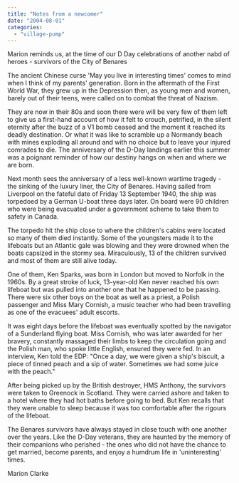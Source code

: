 ```yaml
---
title: "Notes from a newcomer"
date: "2004-08-01"
categories: 
  - "village-pump"
---
```


Marion reminds us, at the time of our D Day celebrations of another nabd of heroes - survivors of the City of Benares

The ancient Chinese curse 'May you live in interesting times' comes to mind when I think of my parents' generation. Born in the aftermath of the First World War, they grew up in the Depression then, as young men and women, barely out of their teens, were called on to combat the threat of Nazism.

They are now in their 80s and soon there were will be very few of them left to give us a first-hand account of how it felt to crouch, petrified, in the silent eternity after the buzz of a V1 bomb ceased and the moment it reached its deadly destination. Or what it was like to scramble up a Normandy beach with mines exploding all around and with no choice but to leave your injured comrades to die. The anniversary of the D-Day landings earlier this summer was a poignant reminder of how our destiny hangs on when and where we are born.

Next month sees the anniversary of a less well-known wartime tragedy - the sinking of the luxury liner, the City of Benares. Having sailed from Liverpool on the fateful date of Friday 13 September 1940, the ship was torpedoed by a German U-boat three days later. On board were 90 children who were being evacuated under a government scheme to take them to safety in Canada.

The torpedo hit the ship close to where the children's cabins were located so many of them died instantly. Some of the youngsters made it to the lifeboats but an Atlantic gale was blowing and they were drowned when the boats capsized in the stormy sea. Miraculously, 13 of the children survived and most of them are still alive today.

One of them, Ken Sparks, was born in London but moved to Norfolk in the 1960s. By a great stroke of luck, 13-year-old Ken never reached his own lifeboat but was pulled into another one that he happened to be passing. There were six other boys on the boat as well as a priest, a Polish passenger and Miss Mary Cornish, a music teacher who had been travelling as one of the evacuees' adult escorts.

It was eight days before the lifeboat was eventually spotted by the navigator of a Sunderland flying boat. Miss Cornish, who was later awarded for her bravery, constantly massaged their limbs to keep the circulation going and the Polish man, who spoke little English, ensured they were fed. In an interview, Ken told the EDP: "Once a day, we were given a ship's biscuit, a piece of tinned peach and a sip of water. Sometimes we had some juice with the peach."

After being picked up by the British destroyer, HMS Anthony, the survivors were taken to Greenock in Scotland. They were carried ashore and taken to a hotel where they had hot baths before going to bed. But Ken recalls that they were unable to sleep because it was too comfortable after the rigours of the lifeboat.

The Benares survivors have always stayed in close touch with one another over the years. Like the D-Day veterans, they are haunted by the memory of their companions who perished - the ones who did not have the chance to get married, become parents, and enjoy a humdrum life in 'uninteresting' times.

Marion Clarke
